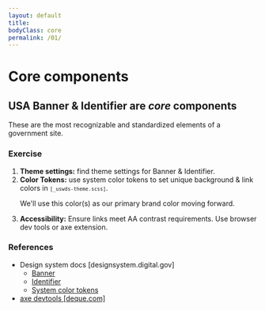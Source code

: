 ```yaml
---
layout: default
title:
bodyClass: core
permalink: /01/
---
```


# Core components

<section class="usa-section">
  <h2>USA Banner & Identifier are <em>core</em> components</h2>
  <div class="usa-intro">
    These are the most recognizable and standardized elements of a government site.
  </div>

  <h3 class="margin-top-8">Exercise</h3>
  <ol class="usa-list font-sans-lg text-light">
    <li>
      <strong>Theme settings:</strong> find theme settings for Banner & Identifier.
    </li>
    <li>
      <strong>Color Tokens:</strong> use system color tokens to set unique background & link colors in <code><small>[_uswds-theme.scss]</small></code>.
      <p class="text-accent-cool-darker">
        We'll use this color(s) as our primary brand color moving forward.
      </p>
    </li>
    <li>
      <strong>Accessibility:</strong> Ensure links meet AA contrast requirements. Use browser dev tools or axe extension.
    </li>
  </ol>

  <h3>References</h3>
  <ul class="usa-list">
    <li>
      Design system docs [designsystem.digital.gov]
      <ul>
        <li>
          <a
            class="usa-link usa-link--external"
            href="https://designsystem.digital.gov/components/banner/">
            Banner
          </a>
        </li>
        <li>
          <a
            class="usa-link usa-link--external"
            href="https://designsystem.digital.gov/components/identifier/">
            Identifier
          </a>
        </li>
        <li>
          <a
            class="usa-link usa-link--external"
            href="https://designsystem.digital.gov/design-tokens/color/system-tokens/">
            System color tokens
          </a>
        </li>
      </ul>
    </li>
    <li>
      <a
        class="usa-link usa-link--external"
        href="https://www.deque.com/axe/browser-extensions/">
        axe devtools [deque.com]
      </a>
    </li>
  </ul>

</section>
